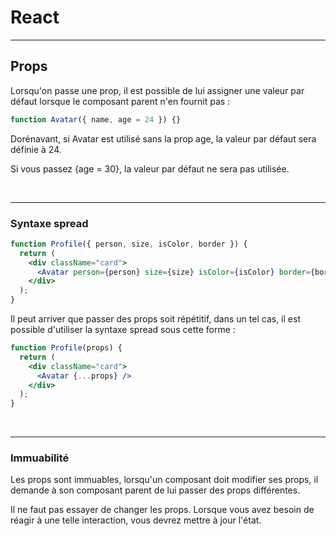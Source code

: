 # React

---

## Props

Lorsqu'on passe une prop, il est possible de lui assigner une valeur par défaut lorsque le composant parent n'en fournit pas :

```jsx
function Avatar({ name, age = 24 }) {}
```

Dorénavant, si Avatar est utilisé sans la prop age, la valeur par défaut sera définie à 24.

Si vous passez {age = 30}, la valeur par défaut ne sera pas utilisée.

<br>

---

### Syntaxe spread

```jsx
function Profile({ person, size, isColor, border }) {
  return (
    <div className="card">
      <Avatar person={person} size={size} isColor={isColor} border={border} />
    </div>
  );
}
```

Il peut arriver que passer des props soit répétitif, dans un tel cas, il est possible d'utiliser la syntaxe spread sous cette forme :

```jsx
function Profile(props) {
  return (
    <div className="card">
      <Avatar {...props} />
    </div>
  );
}
```

<br>

---

### Immuabilité

Les props sont immuables, lorsqu'un composant doit modifier ses props, il demande à son composant parent de lui passer des props différentes.

Il ne faut pas essayer de changer les props. Lorsque vous avez besoin de réagir à une telle interaction, vous devrez mettre à jour l'état.
